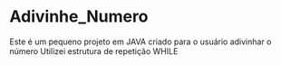 # Adivinhe_Numero
Este é um pequeno projeto em JAVA criado para o usuário adivinhar o número
Utilizei estrutura de repetição WHILE
